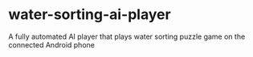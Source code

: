 # water-sorting-ai-player
A fully automated AI player that plays water sorting puzzle game on the connected Android phone

